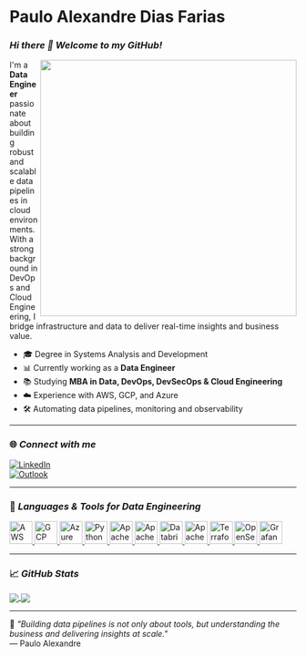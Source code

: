 # Paulo Alexandre Dias Farias

### _Hi there 👋 Welcome to my GitHub!_

<img src="https://media2.giphy.com/media/dWesBcTLavkZuG35MI/giphy.gif?cid=ecf05e47e8919723cba974ce3745352c73de740e04e7742f&rid=giphy.gif" width="450px" align="right">

I'm a **Data Engineer** passionate about building robust and scalable data pipelines in cloud environments. With a strong background in DevOps and Cloud Engineering, I bridge infrastructure and data to deliver real-time insights and business value.

- 🎓 Degree in Systems Analysis and Development  
- 📊 Currently working as a **Data Engineer**  
- 📚 Studying **MBA in Data, DevOps, DevSecOps & Cloud Engineering**  
- ☁️ Experience with AWS, GCP, and Azure  
- 🛠️ Automating data pipelines, monitoring and observability  

---

### 🌐 _Connect with me_

[![LinkedIn](https://img.shields.io/badge/LinkedIn-0077B5?style=for-the-badge&logo=linkedin&logoColor=white)](https://www.linkedin.com/in/paulo-alexandre-8b508a146/)  
[![Outlook](https://img.shields.io/badge/Outlook-0078D4?style=for-the-badge&logo=microsoft-outlook&logoColor=white)](mailto:pauloalexandre820@gmail.com)

---

### 🚀 _Languages & Tools for Data Engineering_

<p align="left">
  <a href="https://aws.amazon.com/" target="_blank">
    <img src="https://img.icons8.com/color/48/000000/amazon-web-services.png" width="40" alt="AWS"/>
  </a>
  <a href="https://cloud.google.com/" target="_blank">
    <img src="https://img.icons8.com/color/48/000000/google-cloud.png" width="40" alt="GCP"/>
  </a>
  <a href="https://azure.microsoft.com/" target="_blank">
    <img src="https://img.icons8.com/color/48/000000/azure-1.png" width="40" alt="Azure"/>
  </a>
  <a href="https://www.python.org/" target="_blank">
    <img src="https://img.icons8.com/color/48/000000/python.png" width="40" alt="Python"/>
  </a>
  <a href="https://spark.apache.org/" target="_blank">
    <img src="https://upload.wikimedia.org/wikipedia/commons/f/f3/Apache_Spark_logo.svg" width="40" alt="Apache Spark"/>
  </a>
  <a href="https://airflow.apache.org/" target="_blank">
    <img src="https://upload.wikimedia.org/wikipedia/commons/d/de/AirflowLogo.png" width="40" alt="Apache Airflow"/>
  </a>
  <a href="https://www.databricks.com/" target="_blank">
    <img src="https://upload.wikimedia.org/wikipedia/commons/4/4b/Databricks_Logo.png" width="40" alt="Databricks"/>
  </a>
  <a href="https://kafka.apache.org/" target="_blank">
    <img src="https://upload.wikimedia.org/wikipedia/commons/0/0a/Apache_kafka-icon.svg" width="40" alt="Apache Kafka"/>
  </a>
  <a href="https://www.terraform.io/" target="_blank">
    <img src="https://img.icons8.com/color/48/000000/terraform.png" width="40" alt="Terraform"/>
  </a>
  <a href="https://opensearch.org/" target="_blank">
    <img src="https://opensearch.org/assets/media-kit/icon/opensearch-icon-blue.svg" width="40" alt="OpenSearch"/>
  </a>
  <a href="https://grafana.com/" target="_blank">
    <img src="https://img.icons8.com/color/48/000000/grafana.png" width="40" alt="Grafana"/>
  </a>
</p>

---

### 📈 _GitHub Stats_

<p>
  <a href="https://github.com/PAULOTEK">
    <img align="center" src="https://github-readme-stats.vercel.app/api/top-langs/?username=PAULOTEK&layout=compact&theme=tokyonight" />
  </a>
  <a href="https://github.com/PAULOTEK">
    <img align="center" src="https://github-readme-stats.vercel.app/api?username=PAULOTEK&show_icons=true&theme=tokyonight" />
  </a>
</p>

---

🧠 _"Building data pipelines is not only about tools, but understanding the business and delivering insights at scale."_  
— Paulo Alexandre
